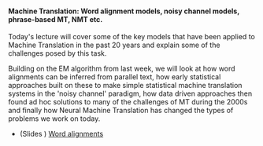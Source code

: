 #### Machine Translation: Word alignment models, noisy channel models, phrase-based MT, NMT etc.

Today's lecture will cover some of the key models that have been applied to Machine Translation in the past 20 years and explain some of the challenges posed by this task.

Building on the EM algorithm from last week, we will look at how word alignments can be inferred from parallel text, how early statistical approaches built on these to make simple statistical machine translation systems in the 'noisy channel' paradigm, how data driven approaches then found ad hoc solutions to many of the challenges of MT during the 2000s and finally how Neural Machine Translation has changed the types of problems we work on today.


* (Slides ) [Word alignments](https://github.com/yandexdataschool/nlp_course/blob/2019/week06_mt/word_alignments.pdf) 






